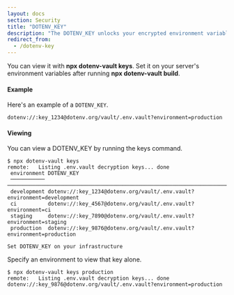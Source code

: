 ```yaml
---
layout: docs
section: Security
title: "DOTENV_KEY"
description: "The DOTENV_KEY unlocks your encrypted environment variables."
redirect_from:
  - /dotenv-key
---
```


You can view it with **npx dotenv-vault keys**. Set it on your server's environment variables after running **npx dotenv-vault build**.

#### Example

Here's an example of a `DOTENV_KEY`.

```
dotenv://:key_1234@dotenv.org/vault/.env.vault?environment=production
```

#### Viewing

You can view a DOTENV_KEY by running the keys command.

```
$ npx dotenv-vault keys
remote:   Listing .env.vault decryption keys... done
 environment DOTENV_KEY
 ─────────── ──────────────────────────────────────────────────────────────────────────────────────────────────────────────────────────────────
 development dotenv://:key_1234@dotenv.org/vault/.env.vault?environment=development
 ci          dotenv://:key_4567@dotenv.org/vault/.env.vault?environment=ci
 staging     dotenv://:key_7890@dotenv.org/vault/.env.vault?environment=staging
 production  dotenv://:key_9876@dotenv.org/vault/.env.vault?environment=production

Set DOTENV_KEY on your infrastructure
```

Specify an environment to view that key alone.

```
$ npx dotenv-vault keys production
remote:   Listing .env.vault decryption keys... done
dotenv://:key_9876@dotenv.org/vault/.env.vault?environment=production
```
